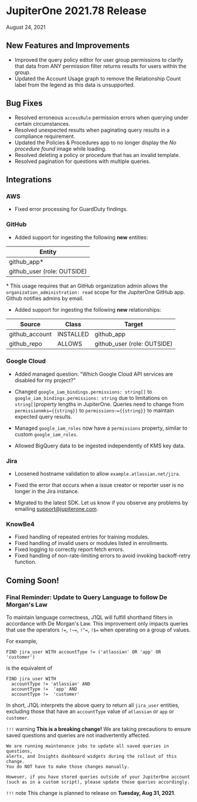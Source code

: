 # JupiterOne 2021.78 Release

August 24, 2021

## New Features and Improvements

- Improved the query policy editor for user group permissions to clarify that data from ANY permission filter returns results for users within the group.
- Updated the Account Usage graph to remove the Relationship Count label from the legend as this data is unsupported.

## Bug Fixes

- Resolved erroneous `accessRule` permission errors when querying under certain circumstances.
- Resolved unexpected results when paginating query results in a compliance requirement.
- Updated the Policies & Procedures app to no longer display the *No procedure found* image while loading.
- Resolved deleting a policy or procedure that has an invalid template.
- Resolved pagination for questions with multiple queries.

## Integrations

### AWS

- Fixed error processing for GuardDuty findings.

### GitHub

- Added support for ingesting the following **new** entities:

| Entity                      |
| --------------------------- |
| github_app\*                |
| github_user (role: OUTSIDE) |

\* This usage requires that an GitHub organization admin allows the `organization_administration: read` scope for the JupiterOne GitHub app. Github notifies admins by email.



- Added support for ingesting the following **new** relationships:

| Source         | Class     | Target                      |
| -------------- | --------- | --------------------------- |
| github_account | INSTALLED | github_app                  |
| github_repo    | ALLOWS    | github_user (role: OUTSIDE) |

### Google Cloud

- Added managed question: 
  "Which Google Cloud API services are disabled for my project?"

- Changed `google_iam_bindings.permissions: string[]` to
  `google_iam_bindings.permissions: string` due to limitations on
  `string[]`property lengths in JupiterOne. Queries need to change from `permissionmks={{string}}` to `permissions~={{string}}` to maintain expected query results.

- Managed `google_iam_roles` now have a `permissions` property, similar to
  custom `google_iam_roles`.

- Allowed BigQuery data to be ingested independently of KMS key data.

### Jira

- Loosened hostname validation to allow `example.atlassian.net/jira`.

- Fixed the error that occurs when a issue creator or reporter user is no longer in the Jira instance.

- Migrated to the latest SDK. Let us know if you observe any problems by emailing <support@jupiterone.com>.

### KnowBe4

- Fixed handling of repeated entries for training modules.
- Fixed handling of invalid users or modules listed in enrollments.
- Fixed logging to correctly report fetch errors.
- Fixed handling of non-rate-limiting errors to avoid invoking backoff-retry function.



## Coming Soon!

### Final Reminder: Update to Query Language to follow De Morgan's Law

To maintain language correctness, J1QL will fulfill shorthand filters in accordance 
with De Morgan's Law. This improvement only impacts queries that use the 
operators `!=`, `!~=`, `!^=`, `!$=` when operating on a group of values.

For example, 

```j1ql
FIND jira_user WITH accountType != ('atlassian' OR 'app' OR 'customer')
```

is the equivalent of

```j1ql
FIND jira_user WITH 
  accountType != 'atlassian' AND 
  accountType !=  'app' AND 
  accountType !=  'customer'
```

In short, J1QL interprets the above query to return all `jira_user` entities, 
excluding those that have an `accountType` value of `atlassian` or `app` or `customer`. 

`!!!`  warning
**This is a breaking change!** We are taking precautions to ensure saved questions 
and queries are not inadvertently affected.  

```
We are running maintenance jobs to update all saved queries in questions, 
alerts, and Insights dashboard widgets during the rollout of this change.
You do NOT have to make those changes manually.

However, if you have stored queries outside of your JupiterOne account 
(such as in a custom script), please update those queries accordingly. 
```

 `!!!` note
    This change is planned to release on **Tuesday, Aug 31, 2021**.
